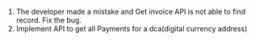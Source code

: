 1. The developer made a mistake and Get invoice API is not able to find record. Fix the bug.
2. Implement API to get all Payments for a dca(digital currency address)
